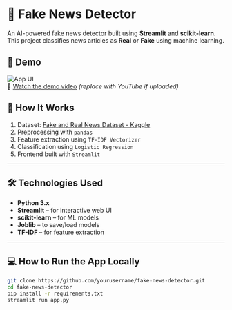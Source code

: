 # 🧠 Fake News Detector

An AI-powered fake news detector built using **Streamlit** and **scikit-learn**. This project classifies news articles as **Real** or **Fake** using machine learning.

## 🚀 Demo
![App UI](screenshots/ui.png)  
🎥 [Watch the demo video](demo.mp4) *(replace with YouTube if uploaded)*

## 🧠 How It Works

1. Dataset: [Fake and Real News Dataset - Kaggle](https://www.kaggle.com/datasets/clmentbisaillon/fake-and-real-news-dataset)
2. Preprocessing with `pandas`
3. Feature extraction using `TF-IDF Vectorizer`
4. Classification using `Logistic Regression`
5. Frontend built with `Streamlit`

---

## 🛠 Technologies Used

- **Python 3.x**
- **Streamlit** – for interactive web UI
- **scikit-learn** – for ML models
- **Joblib** – to save/load models
- **TF-IDF** – for feature extraction

---

## 💻 How to Run the App Locally

```bash
git clone https://github.com/yourusername/fake-news-detector.git
cd fake-news-detector
pip install -r requirements.txt
streamlit run app.py
